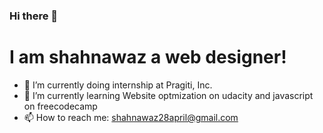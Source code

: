 ### Hi there 👋
# I am shahnawaz a web designer!

<!--
**codewithshahnawaz/codewithshahnawaz** is a ✨ _special_ ✨ repository because its `README.md` (this file) appears on your GitHub profile.-->

- 🔭 I’m currently doing internship at Pragiti, Inc.
- 🌱 I’m currently learning Website optmization on udacity and javascript on freecodecamp
- 📫 How to reach me: shahnawaz28april@gmail.com


